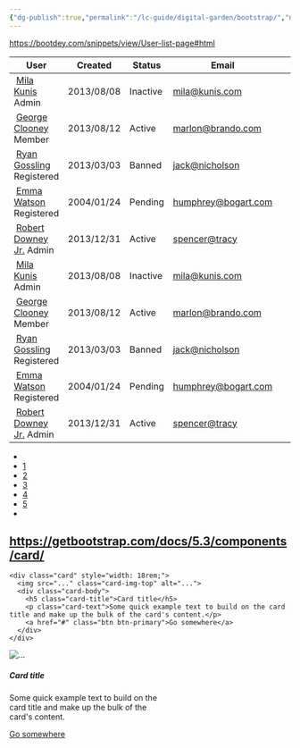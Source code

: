```yaml
---
{"dg-publish":true,"permalink":"/lc-guide/digital-garden/bootstrap/","noteIcon":"📄"}
---
```


https://bootdey.com/snippets/view/User-list-page#html
<link href="https://maxcdn.bootstrapcdn.com/font-awesome/4.3.0/css/font-awesome.min.css"  rel="stylesheet">
<div class="container">
<div class="row">
	<div class="col-lg-12">
		<div class="main-box clearfix">
			<div class="table-responsive">
				<table class="table user-list">
					<thead>
						<tr>
							<th><span>User</span></th>
							<th><span>Created</span></th>
							<th class="text-center"><span>Status</span></th>
							<th><span>Email</span></th>
							<th>&nbsp;</th>
						</tr>
					</thead>
					<tbody>
						<tr>
							<td>
								<img src="https://bootdey.com/img/Content/avatar/avatar1.png" alt="">
								<a href="#" class="user-link">Mila Kunis</a>
								<span class="user-subhead">Admin</span>
							</td>
							<td>
								2013/08/08
							</td>
							<td class="text-center">
								<span class="label label-default">Inactive</span>
							</td>
							<td>
								<a href="#">mila@kunis.com</a>
							</td>
							<td style="width: 20%;">
								<a href="#" class="table-link">
									<span class="fa-stack">
										<i class="fa fa-square fa-stack-2x"></i>
										<i class="fa fa-search-plus fa-stack-1x fa-inverse"></i>
									</span>
								</a>
								<a href="#" class="table-link">
 									<span class="fa-stack">
										<i class="fa fa-square fa-stack-2x"></i>
										<i class="fa fa-pencil fa-stack-1x fa-inverse"></i>
									</span>
								</a>
								<a href="#" class="table-link danger">
									<span class="fa-stack">
										<i class="fa fa-square fa-stack-2x"></i>
										<i class="fa fa-trash-o fa-stack-1x fa-inverse"></i>
									</span>
								</a>
							</td>
						</tr>
						<tr>
							<td>
								<img src="https://bootdey.com/img/Content/avatar/avatar2.png" alt="">
								<a href="#" class="user-link">George Clooney</a>
								<span class="user-subhead">Member</span>
							</td>
							<td>
								2013/08/12
							</td>
							<td class="text-center">
								<span class="label label-success">Active</span>
							</td>
							<td>
								<a href="#">marlon@brando.com</a>
							</td>
							<td style="width: 20%;">
								<a href="#" class="table-link">
									<span class="fa-stack">
										<i class="fa fa-square fa-stack-2x"></i>
										<i class="fa fa-search-plus fa-stack-1x fa-inverse"></i>
									</span>
								</a>
								<a href="#" class="table-link">
									<span class="fa-stack">
										<i class="fa fa-square fa-stack-2x"></i>
										<i class="fa fa-pencil fa-stack-1x fa-inverse"></i>
									</span>
								</a>
								<a href="#" class="table-link danger">
									<span class="fa-stack">
										<i class="fa fa-square fa-stack-2x"></i>
										<i class="fa fa-trash-o fa-stack-1x fa-inverse"></i>
									</span>
								</a>
							</td>
						</tr>
						<tr>
							<td>
								<img src="https://bootdey.com/img/Content/avatar/avatar3.png" alt="">
								<a href="#" class="user-link">Ryan Gossling</a>
								<span class="user-subhead">Registered</span>
							</td>
							<td>
								2013/03/03
							</td>
							<td class="text-center">
								<span class="label label-danger">Banned</span>
							</td>
							<td>
								<a href="#">jack@nicholson</a>
							</td>
							<td style="width: 20%;">
								<a href="#" class="table-link">
									<span class="fa-stack">
										<i class="fa fa-square fa-stack-2x"></i>
										<i class="fa fa-search-plus fa-stack-1x fa-inverse"></i>
									</span>
								</a>
								<a href="#" class="table-link">
									<span class="fa-stack">
										<i class="fa fa-square fa-stack-2x"></i>
										<i class="fa fa-pencil fa-stack-1x fa-inverse"></i>
									</span>
								</a>
								<a href="#" class="table-link danger">
									<span class="fa-stack">
										<i class="fa fa-square fa-stack-2x"></i>
										<i class="fa fa-trash-o fa-stack-1x fa-inverse"></i>
									</span>
								</a>
							</td>
						</tr>
						<tr>
							<td>
								<img src="https://bootdey.com/img/Content/avatar/avatar4.png" alt="">
								<a href="#" class="user-link">Emma Watson</a>
								<span class="user-subhead">Registered</span>
							</td>
							<td>
								2004/01/24
							</td>
							<td class="text-center">
								<span class="label label-warning">Pending</span>
							</td>
							<td>
								<a href="#">humphrey@bogart.com</a>
							</td>
							<td style="width: 20%;">
								<a href="#" class="table-link">
									<span class="fa-stack">
										<i class="fa fa-square fa-stack-2x"></i>
										<i class="fa fa-search-plus fa-stack-1x fa-inverse"></i>
									</span>
								</a>
								<a href="#" class="table-link">
									<span class="fa-stack">
										<i class="fa fa-square fa-stack-2x"></i>
										<i class="fa fa-pencil fa-stack-1x fa-inverse"></i>
									</span>
								</a>
								<a href="#" class="table-link danger">
									<span class="fa-stack">
										<i class="fa fa-square fa-stack-2x"></i>
										<i class="fa fa-trash-o fa-stack-1x fa-inverse"></i>
									</span>
								</a>
							</td>
						</tr>
						<tr>
							<td>
								<img src="https://bootdey.com/img/Content/avatar/avatar5.png" alt="">
								<a href="#" class="user-link">Robert Downey Jr.</a>
								<span class="user-subhead">Admin</span>
							</td>
							<td>
								2013/12/31
							</td>
							<td class="text-center">
								<span class="label label-success">Active</span>
							</td>
							<td>
								<a href="#">spencer@tracy</a>
							</td>
							<td style="width: 20%;">
								<a href="#" class="table-link">
									<span class="fa-stack">
										<i class="fa fa-square fa-stack-2x"></i>
										<i class="fa fa-search-plus fa-stack-1x fa-inverse"></i>
									</span>
								</a>
								<a href="#" class="table-link">
									<span class="fa-stack">
										<i class="fa fa-square fa-stack-2x"></i>
										<i class="fa fa-pencil fa-stack-1x fa-inverse"></i>
									</span>
								</a>
								<a href="#" class="table-link danger">
									<span class="fa-stack">
										<i class="fa fa-square fa-stack-2x"></i>
										<i class="fa fa-trash-o fa-stack-1x fa-inverse"></i>
									</span>
								</a>
							</td>
						</tr>
						<tr>
							<td>
								<img src="https://bootdey.com/img/Content/avatar/avatar6.png" alt="">
								<a href="#" class="user-link">Mila Kunis</a>
								<span class="user-subhead">Admin</span>
							</td>
							<td>
								2013/08/08
							</td>
							<td class="text-center">
								<span class="label label-default">Inactive</span>
							</td>
							<td>
								<a href="#">mila@kunis.com</a>
							</td>
							<td style="width: 20%;">
								<a href="#" class="table-link">
									<span class="fa-stack">
										<i class="fa fa-square fa-stack-2x"></i>
										<i class="fa fa-search-plus fa-stack-1x fa-inverse"></i>
									</span>
								</a>
								<a href="#" class="table-link">
									<span class="fa-stack">
										<i class="fa fa-square fa-stack-2x"></i>
										<i class="fa fa-pencil fa-stack-1x fa-inverse"></i>
									</span>
								</a>
								<a href="#" class="table-link danger">
									<span class="fa-stack">
										<i class="fa fa-square fa-stack-2x"></i>
										<i class="fa fa-trash-o fa-stack-1x fa-inverse"></i>
									</span>
								</a>
							</td>
						</tr>
						<tr>
							<td>
								<img src="https://bootdey.com/img/Content/avatar/avatar7.png" alt="">
								<a href="#" class="user-link">George Clooney</a>
								<span class="user-subhead">Member</span>
							</td>
							<td>
								2013/08/12
							</td>
							<td class="text-center">
								<span class="label label-success">Active</span>
							</td>
							<td>
								<a href="#">marlon@brando.com</a>
							</td>
							<td style="width: 20%;">
								<a href="#" class="table-link">
									<span class="fa-stack">
										<i class="fa fa-square fa-stack-2x"></i>
										<i class="fa fa-search-plus fa-stack-1x fa-inverse"></i>
									</span>
								</a>
								<a href="#" class="table-link">
									<span class="fa-stack">
										<i class="fa fa-square fa-stack-2x"></i>
										<i class="fa fa-pencil fa-stack-1x fa-inverse"></i>
									</span>
								</a>
								<a href="#" class="table-link danger">
									<span class="fa-stack">
										<i class="fa fa-square fa-stack-2x"></i>
										<i class="fa fa-trash-o fa-stack-1x fa-inverse"></i>
									</span>
								</a>
							</td>
						</tr>
						<tr>
							<td>
								<img src="https://bootdey.com/img/Content/avatar/avatar1.png" alt="">
								<a href="#" class="user-link">Ryan Gossling</a>
								<span class="user-subhead">Registered</span>
							</td>
							<td>
								2013/03/03
							</td>
							<td class="text-center">
								<span class="label label-danger">Banned</span>
							</td>
							<td>
								<a href="#">jack@nicholson</a>
							</td>
							<td style="width: 20%;">
								<a href="#" class="table-link">
									<span class="fa-stack">
										<i class="fa fa-square fa-stack-2x"></i>
										<i class="fa fa-search-plus fa-stack-1x fa-inverse"></i>
									</span>
								</a>
								<a href="#" class="table-link">
									<span class="fa-stack">
										<i class="fa fa-square fa-stack-2x"></i>
										<i class="fa fa-pencil fa-stack-1x fa-inverse"></i>
									</span>
								</a>
								<a href="#" class="table-link danger">
									<span class="fa-stack">
										<i class="fa fa-square fa-stack-2x"></i>
										<i class="fa fa-trash-o fa-stack-1x fa-inverse"></i>
									</span>
								</a>
							</td>
						</tr>
						<tr>
							<td>
								<img src="https://bootdey.com/img/Content/avatar/avatar1.png" alt="">
								<a href="#" class="user-link">Emma Watson</a>
								<span class="user-subhead">Registered</span>
							</td>
							<td>
								2004/01/24
							</td>
							<td class="text-center">
								<span class="label label-warning">Pending</span>
							</td>
							<td>
								<a href="#">humphrey@bogart.com</a>
							</td>
							<td style="width: 20%;">
								<a href="#" class="table-link">
									<span class="fa-stack">
										<i class="fa fa-square fa-stack-2x"></i>
										<i class="fa fa-search-plus fa-stack-1x fa-inverse"></i>
									</span>
								</a>
								<a href="#" class="table-link">
									<span class="fa-stack">
										<i class="fa fa-square fa-stack-2x"></i>
										<i class="fa fa-pencil fa-stack-1x fa-inverse"></i>
									</span>
								</a>
								<a href="#" class="table-link danger">
									<span class="fa-stack">
										<i class="fa fa-square fa-stack-2x"></i>
										<i class="fa fa-trash-o fa-stack-1x fa-inverse"></i>
									</span>
								</a>
							</td>
						</tr>
						<tr>
							<td>
								<img src="https://bootdey.com/img/Content/avatar/avatar6.png" alt="">
								<a href="#" class="user-link">Robert Downey Jr.</a>
								<span class="user-subhead">Admin</span>
							</td>
							<td>
								2013/12/31
							</td>
							<td class="text-center">
								<span class="label label-success">Active</span>
							</td>
							<td>
								<a href="#">spencer@tracy</a>
							</td>
							<td style="width: 20%;">
								<a href="#" class="table-link">
									<span class="fa-stack">
										<i class="fa fa-square fa-stack-2x"></i>
										<i class="fa fa-search-plus fa-stack-1x fa-inverse"></i>
									</span>
								</a>
								<a href="#" class="table-link">
									<span class="fa-stack">
										<i class="fa fa-square fa-stack-2x"></i>
										<i class="fa fa-pencil fa-stack-1x fa-inverse"></i>
									</span>
								</a>
								<a href="#" class="table-link danger">
									<span class="fa-stack">
										<i class="fa fa-square fa-stack-2x"></i>
										<i class="fa fa-trash-o fa-stack-1x fa-inverse"></i>
									</span>
								</a>
							</td>
						</tr>
					</tbody>
				</table>
			</div>
			<ul class="pagination pull-right">
				<li><a href="#"><i class="fa fa-chevron-left"></i></a></li>
				<li><a href="#">1</a></li>
				<li><a href="#">2</a></li>
				<li><a href="#">3</a></li>
				<li><a href="#">4</a></li>
				<li><a href="#">5</a></li>
				<li><a href="#"><i class="fa fa-chevron-right"></i></a></li>
			</ul>
		</div>
	</div>
</div>
</div>

## https://getbootstrap.com/docs/5.3/components/card/

```
<div class="card" style="width: 18rem;">
  <img src="..." class="card-img-top" alt="...">
  <div class="card-body">
    <h5 class="card-title">Card title</h5>
    <p class="card-text">Some quick example text to build on the card title and make up the bulk of the card's content.</p>
    <a href="#" class="btn btn-primary">Go somewhere</a>
  </div>
</div>
```



<div class="card" style="width: 18rem;">
  <img src="..." class="card-img-top" alt="...">
  <div class="card-body">
    <h5 class="card-title">Card title</h5>
    <p class="card-text">Some quick example text to build on the card title and make up the bulk of the card's content.</p>
    <a href="#" class="btn btn-primary">Go somewhere</a>
  </div>
</div>